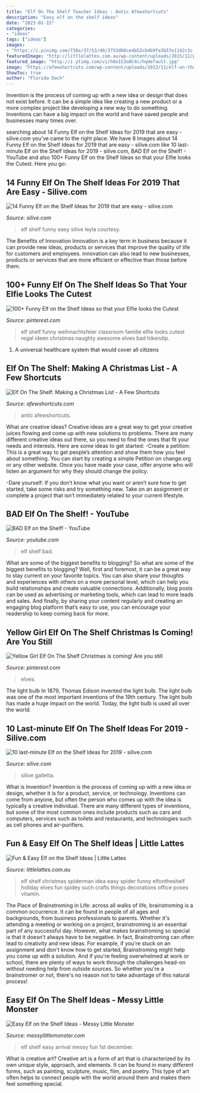 ```yaml
---
title: "Elf On The Shelf Teacher Ideas : Antic Afewshortcuts"
description: "Easy elf on the shelf ideas"
date: "2023-01-15"
categories:
- "ideas"
tags: ["ideas"]
images:
- "https://i.pinimg.com/736x/37/53/d0/3753d08ce4b52cb4b9fa3b57e1142c3c.jpg"
featuredImage: "http://littlelattes.com.au/wp-content/uploads/2015/11/pinterest.jpg"
featured_image: "http://i.ytimg.com/vi/h6o1S3o0C4c/hqdefault.jpg"
image: "https://afewshortcuts.com/wp-content/uploads/2013/11/elf-on-the-shelf-1-3.jpg"
ShowToc: true
author: "Florida Dach"
---
```



Invention is the process of coming up with a new idea or design that does not exist before. It can be a simple idea like creating a new product or a more complex project like developing a new way to do something. Inventions can have a big impact on the world and have saved people and businesses many times over.

	

		
searching about 14 Funny Elf on the Shelf Ideas for 2019 that are easy - silive.com you've came to the right place. We have 8 Images about 14 Funny Elf on the Shelf Ideas for 2019 that are easy - silive.com like 10 last-minute Elf on the Shelf Ideas for 2019 - silive.com, BAD Elf on the Shelf! - YouTube and also 100+ Funny Elf on the Shelf Ideas so that your Elfie looks the Cutest. Here you go:
		
    
## 14 Funny Elf On The Shelf Ideas For 2019 That Are Easy - Silive.com

<img loading=lazy src="https://www.silive.com/resizer/bmTFygsVOfT-dWQwoyEMJuwZCTI=/325x0/smart/arc-anglerfish-arc2-prod-advancelocal.s3.amazonaws.com/public/FX3KH7EY6NA2NFRTFD2MJV6PKM.jpg" onerror="this.onerror=null;this.src='https://tse3.mm.bing.net/th?id=OIP.TZLnct4Cxc48SGK2gis-PgAAAA&amp;pid=15.1';" alt="14 Funny Elf on the Shelf Ideas for 2019 that are easy - silive.com">

_Source: silive.com_

>elf shelf funny easy silive leyla courtesy. 

	

The Benefits of Innovation
Innovation is a key term in business because it can provide new ideas, products or services that improve the quality of life for customers and employees. innovation can also lead to new businesses, products or services that are more efficient or effective than those before them.

    
## 100+ Funny Elf On The Shelf Ideas So That Your Elfie Looks The Cutest

<img loading=lazy src="https://i.pinimg.com/736x/93/b0/26/93b026d7d69d2ec028207d86a4c70a45.jpg" onerror="this.onerror=null;this.src='https://tse1.mm.bing.net/th?id=OIP.wxbsQQOjNSFqSyWtbwtUqQHaNK&amp;pid=15.1';" alt="100+ Funny Elf on the Shelf Ideas so that your Elfie looks the Cutest">

_Source: pinterest.com_

>elf shelf funny weihnachtsfeier classroom familie elfie looks cutest regal ideen christmas naughty awesome elves bad hikendip. 

	

1. A universal healthcare system that would cover all citizens

    
## Elf On The Shelf: Making A Christmas List - A Few Shortcuts

<img loading=lazy src="https://afewshortcuts.com/wp-content/uploads/2013/11/elf-on-the-shelf-1-3.jpg" onerror="this.onerror=null;this.src='https://tse3.mm.bing.net/th?id=OIP.tRjjro8zwkwgpWnvezFpbwHaJ4&amp;pid=15.1';" alt="Elf On The Shelf: Making a Christmas List - A Few Shortcuts">

_Source: afewshortcuts.com_

>antic afewshortcuts. 

	

What are creative ideas?
Creative ideas are a great way to get your creative juices flowing and come up with new solutions to problems. There are many different creative ideas out there, so you need to find the ones that fit your needs and interests. Here are some ideas to get started: 
-Create a petition: This is a great way to get people’s attention and show them how you feel about something. You can start by creating a simple Petition on change.org or any other website. Once you have made your case, offer anyone who will listen an argument for why they should change the policy. 

-Dare yourself: If you don’t know what you want or aren’t sure how to get started, take some risks and try something new. Take on an assignment or complete a project that isn’t immediately related to your current lifestyle.

    
## BAD Elf On The Shelf! - YouTube

<img loading=lazy src="http://i.ytimg.com/vi/h6o1S3o0C4c/hqdefault.jpg" onerror="this.onerror=null;this.src='https://tse2.mm.bing.net/th?id=OIP.qb2ejMUHo9Y5zYzTajmEewHaFj&amp;pid=15.1';" alt="BAD Elf on the Shelf! - YouTube">

_Source: youtube.com_

>elf shelf bad. 

	

What are some of the biggest benefits to blogging?
So what are some of the biggest benefits to blogging? Well, first and foremost, it can be a great way to stay current on your favorite topics. You can also share your thoughts and experiences with others on a more personal level, which can help you build relationships and create valuable connections. Additionally, blog posts can be used as advertising or marketing tools, which can lead to more leads and sales. And finally, by sharing your content regularly and creating an engaging blog platform that’s easy to use, you can encourage your readership to keep coming back for more.

    
## Yellow Girl Elf On The Shelf Christmas Is Coming! Are You Still

<img loading=lazy src="https://i.pinimg.com/736x/37/53/d0/3753d08ce4b52cb4b9fa3b57e1142c3c.jpg" onerror="this.onerror=null;this.src='https://tse3.mm.bing.net/th?id=OIP.QHJRVwcw7EPyDbrwIl8NMwHaWO&amp;pid=15.1';" alt="Yellow Girl Elf On The Shelf Christmas is coming! Are you still">

_Source: pinterest.com_

>elves. 

	

The light bulb
In 1879, Thomas Edison invented the light bulb. The light bulb was one of the most important inventions of the 19th century. The light bulb has made a huge impact on the world. Today, the light bulb is used all over the world.

    
## 10 Last-minute Elf On The Shelf Ideas For 2019 - Silive.com

<img loading=lazy src="https://www.silive.com/resizer/se9kz-3XBIbTaKbwfQ-VKBw6M1s=/1280x0/smart/arc-anglerfish-arc2-prod-advancelocal.s3.amazonaws.com/public/HGOYUOTY7RD27MNSC3P4JIEPH4.jpg" onerror="this.onerror=null;this.src='https://tse2.mm.bing.net/th?id=OIP.cXJjvzUAULNm_OlmpUtk2QHaJ4&amp;pid=15.1';" alt="10 last-minute Elf on the Shelf Ideas for 2019 - silive.com">

_Source: silive.com_

>silive galletta. 

	

What is Invention?
Invention is the process of coming up with a new idea or design, whether it is for a product, service, or technology. Inventions can come from anyone, but often the person who comes up with the idea is typically a creative individual. There are many different types of inventions, but some of the most common ones include products such as cars and computers, services such as toilets and restaurants, and technologies such as cell phones and air-purifiers.

    
## Fun &amp; Easy Elf On The Shelf Ideas | Little Lattes

<img loading=lazy src="http://littlelattes.com.au/wp-content/uploads/2015/11/pinterest.jpg" onerror="this.onerror=null;this.src='https://tse4.mm.bing.net/th?id=OIP.YTSGLzmkdXvaRW-CIz91qQHaLJ&amp;pid=15.1';" alt="Fun &amp; Easy Elf on the Shelf Ideas | Little Lattes">

_Source: littlelattes.com.au_

>elf shelf christmas spiderman idea easy spider funny elfontheshelf holiday elves fun spidey such crafts things decorations office poses vitamin. 

	

The Place of Brainstroming in Life:
across all walks of life, brainstroming is a common occurrence. It can be found in people of all ages and backgrounds, from business professionals to parents. Whether it's attending a meeting or working on a project, brainstroming is an essential part of any successful day. However, what makes brainstroming so special is that it doesn't always have to be negative. In fact, Brainstroming can often lead to creativity and new ideas. For example, if you're stuck on an assignment and don't know how to get started, Brainstroming might help you come up with a solution. And if you're feeling overwhelmed at work or school, there are plenty of ways to work through the challenges head-on without needing help from outside sources. So whether you're a brainstromer or not, there's no reason not to take advantage of this natural process!

    
## Easy Elf On The Shelf Ideas - Messy Little Monster

<img loading=lazy src="https://2.bp.blogspot.com/-pP-7kxIQOy0/VGPbh4bGPcI/AAAAAAAABFk/JH7WeOQL_Rk/s1600/1500975_10151925407443089_1180067593_o.jpg" onerror="this.onerror=null;this.src='https://tse3.mm.bing.net/th?id=OIP.pcL_-hWkR_cXJtW53ak1KwHaJ4&amp;pid=15.1';" alt="Easy Elf on the Shelf Ideas - Messy Little Monster">

_Source: messylittlemonster.com_

>elf shelf easy arrival messy fun 1st december. 

	

What is creative art?
Creative art is a form of art that is characterized by its own unique style, approach, and elements. It can be found in many different forms, such as painting, sculpture, music, film, and poetry. This type of art often helps to connect people with the world around them and makes them feel something special.

